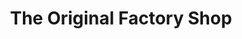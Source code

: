 ---
title: "The Original Factory Shop"
url: /felixstowe/the-original-factory-shop/
shop: variety store
---